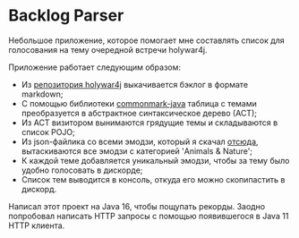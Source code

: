 # Backlog Parser

Небольшое приложение, которое помогает мне составлять список для голосования на тему очередной встречи holywar4j.

Приложение работает следующим образом:
- Из [репозитория holywar4j](https://github.com/Boiarshinov/holywar4j) выкачивается бэклог в формате markdown;
- С помощью библиотеки [commonmark-java](https://github.com/commonmark/commonmark-java) таблица с темами преобразуется в абстрактное синтаксическое дерево (АСТ);
- Из АСТ визитором вынимаются грядущие темы и складываются в список POJO;
- Из json-файлика со всеми эмодзи, который я скачал [отсюда](https://gist.github.com/oliveratgithub/0bf11a9aff0d6da7b46f1490f86a71eb/), вытаскиваются все эмодзи с категорией 'Animals & Nature';
- К каждой теме добавляется уникальный эмодзи, чтобы за тему было удобно голосовать в дискорде;
- Список тем выводится в консоль, откуда его можно скопипастить в дискорд.

Написал этот проект на Java 16, чтобы пощупать рекорды.
Заодно попробовал написать HTTP запросы с помощью появившегося в Java 11 HTTP клиента.